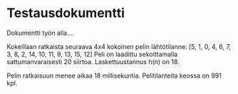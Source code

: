 # Testausdokumentti

Dokumentti työn alla....

Kokeillaan ratkaista seuraava 4x4 kokoinen pelin lähtötilanne: 
[5, 1, 0, 4, 6, 7, 3, 8, 2, 14, 10, 11, 9, 13, 15, 12]
Peli on laadittu sekoittamalla sattumanvaraisesti 20 siirtoa.
Laskettuustannus h(n) on 18. 

Pelin ratkaisuun menee aikaa 18 millisekuntia. Pelitilanteita keossa on 991 kpl. 

